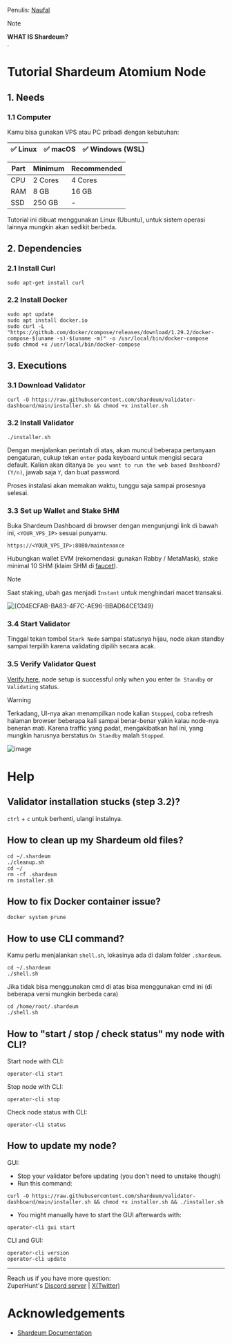 Penulis: [Naufal](https://x.com/0xfal)

> [!NOTE]
> **WHAT IS Shardeum?**\
> .

# Tutorial Shardeum Atomium Node

## 1. Needs

### 1.1 Computer

Kamu bisa gunakan VPS atau PC pribadi dengan kebutuhan:

| ✅ Linux | ✅ macOS | ✅ Windows (WSL) |
| ------------- | ------------- | ------------- |

| Part | Minimum | Recommended |
| ------------- | ------------- | ------------- |
| CPU | 2 Cores | 4 Cores |
| RAM | 8 GB | 16 GB |
| SSD | 250 GB | - |

Tutorial ini dibuat menggunakan Linux (Ubuntu), untuk sistem operasi lainnya mungkin akan sedikit berbeda.

## 2. Dependencies

### 2.1 Install Curl

```
sudo apt-get install curl
```

### 2.2 Install Docker

```
sudo apt update
sudo apt install docker.io
sudo curl -L "https://github.com/docker/compose/releases/download/1.29.2/docker-compose-$(uname -s)-$(uname -m)" -o /usr/local/bin/docker-compose
sudo chmod +x /usr/local/bin/docker-compose
```

## 3. Executions

### 3.1 Download Validator

```
curl -O https://raw.githubusercontent.com/shardeum/validator-dashboard/main/installer.sh && chmod +x installer.sh
```

### 3.2 Install Validator

```
./installer.sh
```
Dengan menjalankan perintah di atas, akan muncul beberapa pertanyaan pengaturan, cukup tekan `enter` pada keyboard untuk mengisi secara default.
Kalian akan ditanya `Do you want to run the web based Dashboard? (Y/n)`, jawab saja `Y`, dan buat password.

Proses instalasi akan memakan waktu, tunggu saja sampai prosesnya selesai.

### 3.3 Set up Wallet and Stake SHM

Buka Shardeum Dashboard di browser dengan mengunjungi link di bawah ini, `<YOUR_VPS_IP>` sesuai punyamu.
```
https://<YOUR_VPS_IP>:8080/maintenance
```
Hubungkan wallet EVM (rekomendasi: gunakan Rabby / MetaMask), stake minimal 10 SHM (klaim SHM di [faucet](https://docs.shardeum.org/docs/faucet/claim)).

> [!NOTE]
> Saat staking, ubah gas menjadi `Instant` untuk menghindari macet transaksi.

![{C04ECFAB-BA83-4F7C-AE96-BBAD64CE1349}](https://github.com/user-attachments/assets/304ef408-55ff-4d92-8860-44cafb2c045a)

### 3.4 Start Validator

Tinggal tekan tombol `Stark Node` sampai statusnya hijau, node akan standby sampai terpilih karena validating dipilih secara acak.

### 3.5 Verify Validator Quest

[Verify here](https://shardeum.org/incentivized-testnet/validator), node setup is successful only when you enter `On Standby` or `Validating` status.

> [!WARNING]
> Terkadang, UI-nya akan menampilkan node kalian `Stopped`, coba refresh halaman browser beberapa kali sampai benar-benar yakin kalau node-nya beneran mati.
> Karena traffic yang padat, mengakibatkan hal ini, yang mungkin harusnya berstatus `On Standby` malah `Stopped`.

![image](https://github.com/user-attachments/assets/308a395e-b482-4180-856d-dbfd888f6292)

# Help

## Validator installation stucks (step 3.2)?

`ctrl` + `c` untuk berhenti, ulangi instalnya.

## How to clean up my Shardeum old files?

```
cd ~/.shardeum
./cleanup.sh
cd ~/
rm -rf .shardeum
rm installer.sh
```

## How to fix Docker container issue?

```
docker system prune
```

## How to use CLI command?

Kamu perlu menjalankan `shell.sh`, lokasinya ada di dalam folder `.shardeum`.

```
cd ~/.shardeum
./shell.sh
```

Jika tidak bisa menggunakan cmd di atas bisa menggunakan cmd ini (di beberapa versi mungkin berbeda cara)

```
cd /home/root/.shardeum
./shell.sh
```
## How to "start / stop / check status" my node with CLI?

Start node with CLI:

```
operator-cli start
```

Stop node with CLI:

```
operator-cli stop
```

Check node status with CLI:

```
operator-cli status
```

## How to update my node?

GUI:

- Stop your validator before updating (you don't need to unstake though)
- Run this command:
```
curl -O https://raw.githubusercontent.com/shardeum/validator-dashboard/main/installer.sh && chmod +x installer.sh && ./installer.sh
```
- You might manually have to start the GUI afterwards with:
```
operator-cli gui start
```

CLI and GUI:

```
operator-cli version
operator-cli update
```

---

Reach us if you have more question:\
ZuperHunt's [Discord server](https://discord.gg/ZuperHunt) | [X(Twitter)](https://twitter.com/ZuperHunt)

# Acknowledgements

* [Shardeum Documentation](https://docs.shardeum.org/docs/node/run/validator)
